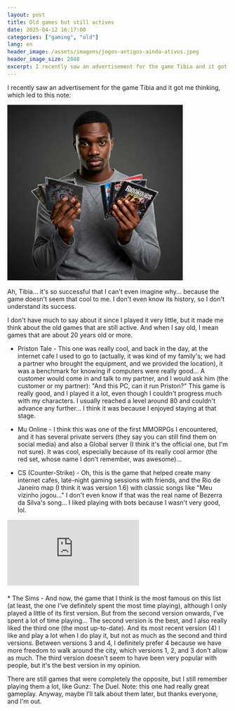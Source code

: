 ```yaml
---
layout: post
title: Old games but still actives
date: 2025-04-12 16:17:00
categories: ["gaming", "old"]
lang: en
header_image: /assets/imagens/jogos-antigos-ainda-ativos.jpeg
header_image_size: 2048
excerpt: I recently saw an advertisement for the game Tibia and it got me thinking, which led to this note...
---
```


I recently saw an advertisement for the game Tibia and it got me thinking, which led to this note:

<img alt="Old games still actives" src="/assets/imagens/jogos-antigos-ainda-ativos.jpeg" width="400" height="400">

Ah, Tibia... it's so successful that I can't even imagine why... because the game doesn't seem that cool to me. I don't even know its history, so I don't understand its success.

I don't have much to say about it since I played it very little, but it made me think about the old games that are still active. And when I say old, I mean games that are about 20 years old or more.

* Priston Tale - This one was really cool, and back in the day, at the internet cafe I used to go to (actually, it was kind of my family's; we had a partner who brought the equipment, and we provided the location), it was a benchmark for knowing if computers were really good... A customer would come in and talk to my partner, and I would ask him (the customer or my partner): "And this PC, can it run Priston?" This game is really good, and I played it a lot, even though I couldn't progress much with my characters. I usually reached a level around 80 and couldn't advance any further... I think it was because I enjoyed staying at that stage.

* Mu Online - I think this was one of the first MMORPGs I encountered, and it has several private servers (they say you can still find them on social media) and also a Global server (I think it's the official one, but I'm not sure). It was cool, especially because of its really cool armor (the red set, whose name I don't remember, was awesome)...

* CS (Counter-Strike) - Oh, this is the game that helped create many internet cafes, late-night gaming sessions with friends, and the Rio de Janeiro map (I think it was version 1.6) with classic songs like "Meu vizinho jogou..." I don't even know if that was the real name of Bezerra da Silva's song... I liked playing with bots because I wasn't very good, lol.
<iframe src="https://www.youtube.com/embed/Lfkdny98UsE?si=YT1UudySO2x8n2_u" title="YouTube video player" frameborder="0" allow="accelerometer; autoplay; clipboard-write; encrypted-media; gyroscope; picture-in-picture; web-share" referrerpolicy="strict-origin-when-cross-origin" allowfullscreen></iframe>
<br><br>
* The Sims - And now, the game that I think is the most famous on this list (at least, the one I've definitely spent the most time playing), although I only played a little of its first version. But from the second version onwards, I've spent a lot of time playing... The second version is the best, and I also really liked the third one (the most up-to-date). And its most recent version (4) I like and play a lot when I do play it, but not as much as the second and third versions. Between versions 3 and 4, I definitely prefer 4 because we have more freedom to walk around the city, which versions 1, 2, and 3 don't allow as much. The third version doesn't seem to have been very popular with people, but it's the best version in my opinion.  

There are still games that were completely the opposite, but I still remember playing them a lot, like Gunz: The Duel. Note: this one had really great gameplay. Anyway, maybe I’ll talk about them later, but thanks everyone, and I'm out.
